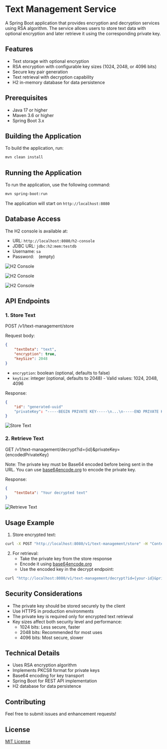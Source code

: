 # Text Management Service

A Spring Boot application that provides encryption and decryption services using RSA algorithm. The service allows users to store text data with optional encryption and later retrieve it using the corresponding private key.


## Features

- Text storage with optional encryption
- RSA encryption with configurable key sizes (1024, 2048, or 4096 bits)
- Secure key pair generation
- Text retrieval with decryption capability
- H2 in-memory database for data persistence


## Prerequisites

- Java 17 or higher
- Maven 3.6 or higher
- Spring Boot 3.x


## Building the Application

To build the application, run:


```bash
mvn clean install
```

## Running the Application

To run the application, use the following command:

```bash
mvn spring-boot:run
```


The application will start on `http://localhost:8080`

## Database Access

The H2 console is available at:
- URL: `http://localhost:8080/h2-console`
- JDBC URL: `jdbc:h2:mem:testdb`
- Username: `sa`
- Password: ` ` (empty)

![H2 Console](./src/assets/Captura%20de%20Tela%202024-12-24%20a%C3%B1s%2012.21.17.png)

![H2 Console](./src/assets/Captura%20de%20Tela%202024-12-24%20a%C3%B1s%2012.22.21.png)

![H2 Console](./src/assets/Captura%20de%20Tela%202024-12-24%20a%C3%B1s%2012.22.46.png)

## API Endpoints

### 1. Store Text

POST /v1/text-management/store

Request body:

```json
{
    "textData": "text",
    "encryption": true,
    "keySize": 2048
}
```

- `encryption`: boolean (optional, defaults to false)
- `keySize`: integer (optional, defaults to 2048) - Valid values: 1024, 2048, 4096

Response:

```json
{
    "id": "generated-uuid"
    "privateKey": "-----BEGIN PRIVATE KEY-----\n...\n-----END PRIVATE KEY-----"
}
```

![Store Text](./src/assets/Captura%20de%20Tela%202024-12-24%20a%C3%B1s%2012.11.31.png)


### 2. Retrieve Text

GET /v1/text-management/decrypt?id={id}&privateKey={encodedPrivateKey}


Note: The private key must be Base64 encoded before being sent in the URL. You can use [base64encode.org](https://www.base64encode.org/) to encode the private key.

Response:

```json
{
    "textData": "Your decrypted text"
}
```

![Retrieve Text](./src/assets/Captura%20de%20Tela%202024-12-24%20a%C3%B1s%2012.12.03.png)


## Usage Example

1. Store encrypted text:

```bash
curl -X POST "http://localhost:8080/v1/text-management/store" -H "Content-Type: application/json" -d '{"textData": "Hello, World!", "encryption": true, "keySize": 2048}'
```


2. For retrieval:
   - Take the private key from the store response
   - Encode it using [base64encode.org](https://www.base64encode.org/)
   - Use the encoded key in the decrypt endpoint:

```bash
curl "http://localhost:8080/v1/text-management/decrypt?id={your-id}&privateKey={encoded-private-key}"
```


## Security Considerations

- The private key should be stored securely by the client
- Use HTTPS in production environments
- The private key is required only for encrypted text retrieval
- Key sizes affect both security level and performance:
  - 1024 bits: Less secure, faster
  - 2048 bits: Recommended for most uses
  - 4096 bits: Most secure, slower

## Technical Details

- Uses RSA encryption algorithm
- Implements PKCS8 format for private keys
- Base64 encoding for key transport
- Spring Boot for REST API implementation
- H2 database for data persistence

## Contributing

Feel free to submit issues and enhancement requests!

## License

[MIT License](LICENSE)

